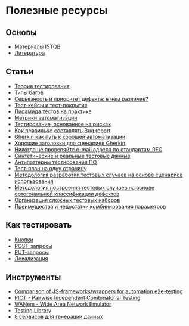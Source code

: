 # Полезные ресурсы

## Основы

* [Материалы ISTQB][1]
* [Литература][22]

## Статьи

* [Теория тестирования][2]
* [Типы багов][3]
* [Серьезность и приоритет дефекта: в чем различие?][4]
* [Тест-кейсы и тест-покрытие][5]
* [Пирамида тестов на практике][6]
* [Метрики автоматизации][7]
* [Тестирование, основанное на рисках][8]
* [Как правильно составлять Bug report][20]
* [Gherkin как путь к хорошей автоматизации][27]
* [Хорошие заголовки для сценариев Gherkin][18]
* [Никогда не проверяйте e-mail адреса по стандартам RFC][9]
* [Синтетические и реальные тестовые данные][16]
* [Антипаттерны тестирования ПО][19]
* [Тест-план на одну страницу][21]
* [Методология разработки тестовых случаев на основе сценариев использования][23]
* [Методология построения тестовых случаев на основе ортогональной
  классификации дефектов][24]
* [Организация сложных тестовых наборов][25]
* [Преимущества и недостатки комбинирования параметров][26]

## Как тестировать

* [Кнопки][17]
* [POST-запросы][10]
* [PUT-запросы][28]
* [Локализация][11]

## Инструменты

* [Comparison of JS-frameworks/wrappers for automation e2e-testing][29]
* [PICT - Pairwise Independent Combinatorial Testing][13]
* [WANem - Wide Area Network Emulator][14]
* [Testing Library][15]
* [8 сервисов для генерации данных][12]

[1]:https://www.rstqb.org/ru/istqb-downloads.html
[2]:https://habr.com/ru/post/279535/
[3]:https://habr.com/ru/post/104952/
[4]:https://www.software-testing.ru/library/testing/functional-testing/2922-bug-serious
[5]:https://software-testing.ru/library/testing/test-analysis/3018-test-cases-and-coverage
[6]:https://habr.com/ru/post/358950/
[7]:https://software-testing.ru/library/testing/testing-automation/2422-not-so-useful-metrics-in-test-automation
[8]:https://habr.com/ru/company/simbirsoft/blog/443672/
[9]:https://habr.com/ru/post/224623/
[10]:https://software-testing.ru/library/testing/testing-automation/2963-testing-post-requests
[11]:https://quality-lab.ru/blog/localization-testing/
[12]:https://quality-lab.ru/blog/8_services_for_data_generation/
[13]:http://www.freality.info/itblog/?p=199
[14]:https://habr.com/ru/post/127274/
[15]:https://testing-library.com
[16]:https://software-testing.ru/library/testing/general-testing/3049-synthetic-vs-real
[17]:https://software-testing.ru/library/testing/general-testing/3056-testing-buttons
[18]:https://software-testing.ru/library/testing/general-testing/2814-good-gherkin-scenario-titles
[19]:https://habr.com/ru/post/358178/
[20]:https://jetruby.com/ru/blog/kak-napisat-bug-report/
[21]:https://software-testing.ru/library/testing/test-analysis/2405-the-one-page-test-plan
[22]:https://software-testing.ru/books
[23]:https://software-testing.ru/library/testing/test-analysis/78-use-case-test-case
[24]:https://software-testing.ru/library/testing/test-analysis/79-ortogonal-bug-classification
[25]:https://software-testing.ru/library/testing/test-analysis/855-test-set-management
[26]:https://software-testing.ru/library/testing/test-analysis/1522-combinatorics-pro-and-contra
[27]:https://software-testing.ru/library/testing/testing-tools/3245-writing-good-gherkin-enables-good-test-automation
[28]:https://software-testing.ru/library/testing/testing-automation/2969-testing-put-requests
[29]:https://docs.google.com/spreadsheets/d/132A8gAo6t0pS_GUnIx6iT5fPH02jz4EFvDZzJ-NgkZ4/edit#gid=60266495
